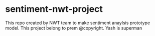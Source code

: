 # sentiment-nwt-project
This repo created by NWT team to make sentiment anaylsis prototype model.
This project belong to prem @copyright.
Yash is superman
